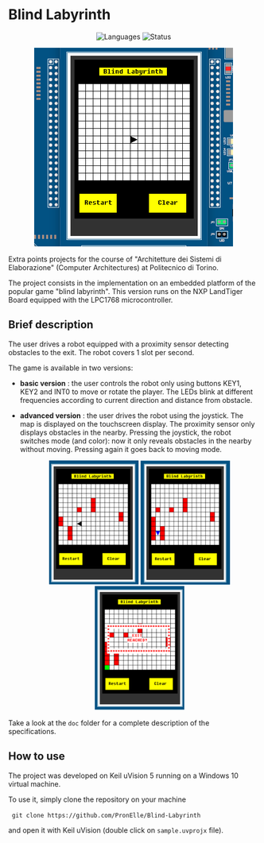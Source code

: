 # Blind Labyrinth 
<p align="center">
 <img alt="Languages" src="https://img.shields.io/badge/Languages-C | Assembly-orange"/>
 <img alt="Status" src="https://img.shields.io/badge/development-completed-green"/>
</p>

<p align="center">
  <img src="screenshots/demo.gif" alt="animated" />
</p>

Extra points projects for the course of "Architetture dei Sistemi di Elaborazione" (Computer Architectures) at Politecnico di Torino.

The project consists in the implementation on an embedded platform of the popular game "blind labyrinth". This version runs on the NXP LandTiger Board equipped with the LPC1768 microcontroller.  

## Brief description

The user drives a robot equipped with a proximity sensor detecting obstacles to the exit.  The robot covers 1 slot per second.

The game is available in two versions:

- **basic version** : the user controls the robot only using buttons KEY1, KEY2 and INT0 to move or rotate the player. The LEDs blink at different frequencies according to current direction and distance from obstacle.

- **advanced version** : the user drives the robot using the joystick. The map is displayed on the touchscreen display. The proximity sensor only displays obstacles in the nearby. Pressing the joystick, the robot switches mode (and color): now it only reveals obstacles in the nearby without moving. Pressing again it goes back to moving mode.

  <div align="center">
      <img src="screenshots/fig1.png" width="180px" height="250px"</img> 
      <img src="screenshots/fig2.png" width="180px" height="250px"</img> 
      <img src="screenshots/fig3.png" width="180px" height="250px"</img> 
  </div>

Take a look at the ```doc``` folder for a complete description of the specifications. 

## How to use
The project was developed on Keil uVision 5 running on a Windows 10 virtual machine. 

To use it, simply clone the repository on your machine 

``` git clone https://github.com/PronElle/Blind-Labyrinth```

and open it with Keil uVision (double click on ```sample.uvprojx``` file).
